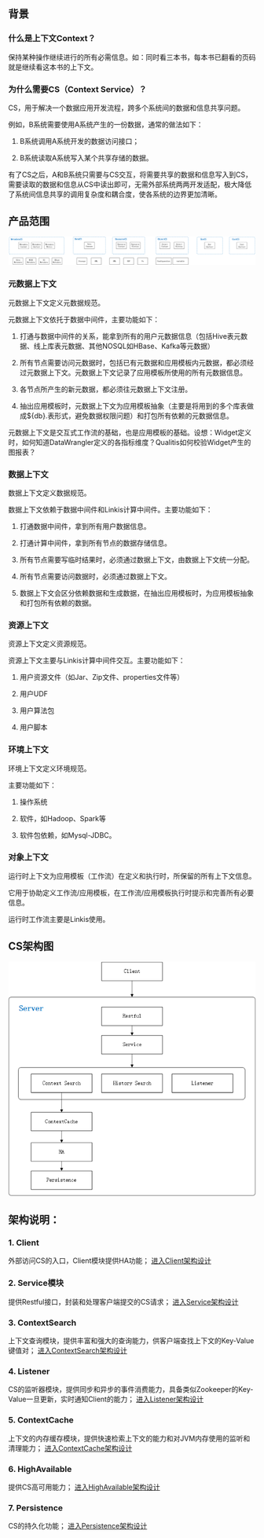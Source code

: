 ## **背景**

### **什么是上下文Context？**

保持某种操作继续进行的所有必需信息。如：同时看三本书，每本书已翻看的页码就是继续看这本书的上下文。

### **为什么需要CS（Context Service）？**

CS，用于解决一个数据应用开发流程，跨多个系统间的数据和信息共享问题。

例如，B系统需要使用A系统产生的一份数据，通常的做法如下：

1.  B系统调用A系统开发的数据访问接口；

2.  B系统读取A系统写入某个共享存储的数据。

有了CS之后，A和B系统只需要与CS交互，将需要共享的数据和信息写入到CS，需要读取的数据和信息从CS中读出即可，无需外部系统两两开发适配，极大降低了系统间信息共享的调用复杂度和耦合度，使各系统的边界更加清晰。

## **产品范围**

![](/src/assets/docs/architecture/public_enhancement_service/context_service/linkis-contextservice-01.png)


### 元数据上下文

元数据上下文定义元数据规范。

元数据上下文依托于数据中间件，主要功能如下：

1.  打通与数据中间件的关系，能拿到所有的用户元数据信息（包括Hive表元数据、线上库表元数据、其他NOSQL如HBase、Kafka等元数据）

2.  所有节点需要访问元数据时，包括已有元数据和应用模板内元数据，都必须经过元数据上下文。元数据上下文记录了应用模板所使用的所有元数据信息。

3.  各节点所产生的新元数据，都必须往元数据上下文注册。

4.  抽出应用模板时，元数据上下文为应用模板抽象（主要是将用到的多个库表做成\${db}.表形式，避免数据权限问题）和打包所有依赖的元数据信息。

元数据上下文是交互式工作流的基础，也是应用模板的基础。设想：Widget定义时，如何知道DataWrangler定义的各指标维度？Qualitis如何校验Widget产生的图报表？

### 数据上下文

数据上下文定义数据规范。

数据上下文依赖于数据中间件和Linkis计算中间件。主要功能如下：

1.  打通数据中间件，拿到所有用户数据信息。

2.  打通计算中间件，拿到所有节点的数据存储信息。

3.  所有节点需要写临时结果时，必须通过数据上下文，由数据上下文统一分配。

4.  所有节点需要访问数据时，必须通过数据上下文。

5.  数据上下文会区分依赖数据和生成数据，在抽出应用模板时，为应用模板抽象和打包所有依赖的数据。

### 资源上下文

资源上下文定义资源规范。

资源上下文主要与Linkis计算中间件交互。主要功能如下：

1.  用户资源文件（如Jar、Zip文件、properties文件等）

2.  用户UDF

3.  用户算法包

4.  用户脚本

### 环境上下文

环境上下文定义环境规范。

主要功能如下：

1.  操作系统

2.  软件，如Hadoop、Spark等

3.  软件包依赖，如Mysql-JDBC。

### 对象上下文

运行时上下文为应用模板（工作流）在定义和执行时，所保留的所有上下文信息。

它用于协助定义工作流/应用模板，在工作流/应用模板执行时提示和完善所有必要信息。

运行时工作流主要是Linkis使用。


## **CS架构图**

![](/src/assets/docs/architecture/public_enhancement_service/context_service/linkis-contextservice-02.png)

## **架构说明：**

### 1.  Client
外部访问CS的入口，Client模块提供HA功能；
[进入Client架构设计](ContextService_Client.md)

### 2.  Service模块
提供Restful接口，封装和处理客户端提交的CS请求；
[进入Service架构设计](ContextService_Service.md)

### 3.  ContextSearch
上下文查询模块，提供丰富和强大的查询能力，供客户端查找上下文的Key-Value键值对；
[进入ContextSearch架构设计](ContextService_Search.md)

### 4.  Listener
CS的监听器模块，提供同步和异步的事件消费能力，具备类似Zookeeper的Key-Value一旦更新，实时通知Client的能力；
[进入Listener架构设计](ContextService_Listener.md)

### 5.  ContextCache
上下文的内存缓存模块，提供快速检索上下文的能力和对JVM内存使用的监听和清理能力；
[进入ContextCache架构设计](ContextService_Cache.md)

### 6.  HighAvailable
提供CS高可用能力；
[进入HighAvailable架构设计](ContextService_HighAvailable.md)

### 7.  Persistence
CS的持久化功能；
[进入Persistence架构设计](ContextService_Persistence.md)

